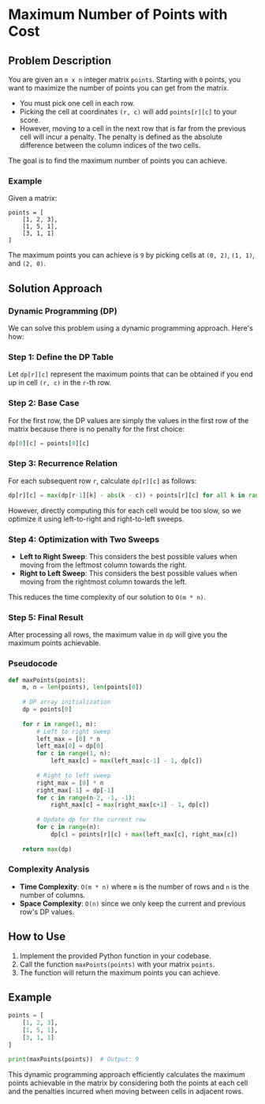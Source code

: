 
# Maximum Number of Points with Cost

## Problem Description

You are given an `m x n` integer matrix `points`. Starting with `0` points, you want to maximize the number of points you can get from the matrix.

- You must pick one cell in each row.
- Picking the cell at coordinates `(r, c)` will add `points[r][c]` to your score.
- However, moving to a cell in the next row that is far from the previous cell will incur a penalty. The penalty is defined as the absolute difference between the column indices of the two cells.

The goal is to find the maximum number of points you can achieve.

### Example

Given a matrix:

```
points = [
    [1, 2, 3],
    [1, 5, 1],
    [3, 1, 1]
]
```

The maximum points you can achieve is `9` by picking cells at `(0, 2)`, `(1, 1)`, and `(2, 0)`.

## Solution Approach

### Dynamic Programming (DP)

We can solve this problem using a dynamic programming approach. Here's how:

### Step 1: Define the DP Table

Let `dp[r][c]` represent the maximum points that can be obtained if you end up in cell `(r, c)` in the `r`-th row.

### Step 2: Base Case

For the first row, the DP values are simply the values in the first row of the matrix because there is no penalty for the first choice:
```python
dp[0][c] = points[0][c]
```

### Step 3: Recurrence Relation

For each subsequent row `r`, calculate `dp[r][c]` as follows:
```python
dp[r][c] = max(dp[r-1][k] - abs(k - c)) + points[r][c] for all k in range(n)
```
However, directly computing this for each cell would be too slow, so we optimize it using left-to-right and right-to-left sweeps.

### Step 4: Optimization with Two Sweeps

- **Left to Right Sweep**: This considers the best possible values when moving from the leftmost column towards the right.
- **Right to Left Sweep**: This considers the best possible values when moving from the rightmost column towards the left.

This reduces the time complexity of our solution to `O(m * n)`.

### Step 5: Final Result

After processing all rows, the maximum value in `dp` will give you the maximum points achievable.

### Pseudocode

```python
def maxPoints(points):
    m, n = len(points), len(points[0])
    
    # DP array initialization
    dp = points[0]
    
    for r in range(1, m):
        # Left to right sweep
        left_max = [0] * n
        left_max[0] = dp[0]
        for c in range(1, n):
            left_max[c] = max(left_max[c-1] - 1, dp[c])
        
        # Right to left sweep
        right_max = [0] * n
        right_max[-1] = dp[-1]
        for c in range(n-2, -1, -1):
            right_max[c] = max(right_max[c+1] - 1, dp[c])
        
        # Update dp for the current row
        for c in range(n):
            dp[c] = points[r][c] + max(left_max[c], right_max[c])
    
    return max(dp)
```

### Complexity Analysis

- **Time Complexity**: `O(m * n)` where `m` is the number of rows and `n` is the number of columns.
- **Space Complexity**: `O(n)` since we only keep the current and previous row's DP values.

## How to Use

1. Implement the provided Python function in your codebase.
2. Call the function `maxPoints(points)` with your matrix `points`.
3. The function will return the maximum points you can achieve.

## Example

```python
points = [
    [1, 2, 3],
    [1, 5, 1],
    [3, 1, 1]
]

print(maxPoints(points))  # Output: 9
```


This dynamic programming approach efficiently calculates the maximum points achievable in the matrix by considering both the points at each cell and the penalties incurred when moving between cells in adjacent rows.
